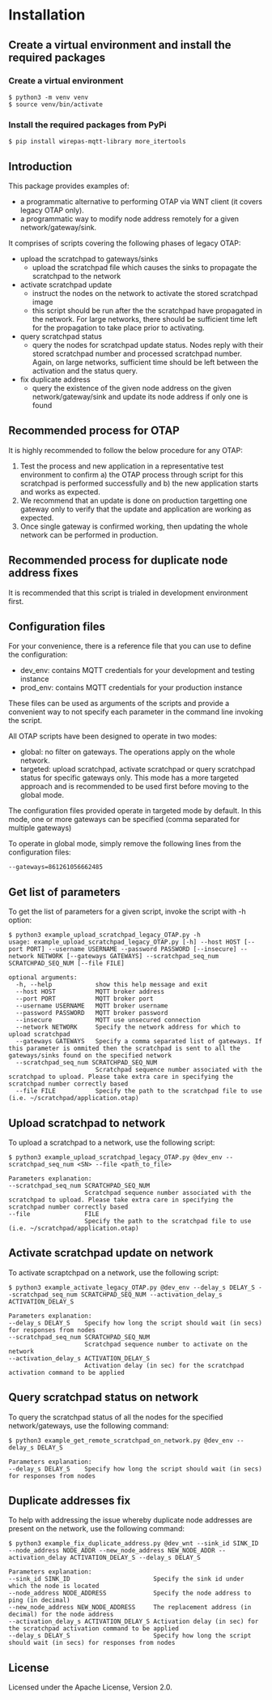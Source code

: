 # Installation

## Create a virtual environment and install the required packages

### Create a virtual environment
```
$ python3 -m venv venv
$ source venv/bin/activate
```

### Install the required packages from PyPi

```
$ pip install wirepas-mqtt-library more_itertools
```

## Introduction

This package provides examples of:
- a programmatic alternative to performing OTAP via WNT client (it covers legacy OTAP only).
- a programmatic way to modify node address remotely for a given network/gateway/sink.

It comprises of scripts covering the following phases of legacy OTAP:
- upload the scratchpad to gateways/sinks
  - upload the scratchpad file which causes the sinks to propagate the scratchpad to the network
- activate scratchpad update
  - instruct the nodes on the network to activate the stored scratchpad image
  - this script should be run after the the scratchpad have propagated in the network. For large networks, there should be sufficient time left for the propagation to take place prior to activating.
- query scratchpad status
  - query the nodes for scratchpad update status. Nodes reply with their stored scratchpad number and processed scratchpad number. Again, on large networks, sufficient time should be left between the activation and the status query.
- fix duplicate address
  - query the existence of the given node address on the given network/gateway/sink and update its node address if only one is found

## Recommended process for OTAP

It is highly recommended to follow the below procedure for any OTAP: 
1. Test the process and new application in a representative test environment to confirm a) the OTAP process through script for this scratchpad is performed successfully and b) the new application starts and works as expected.
2. We recommend that an update is done on production targetting one gateway only to verify that the update and application are working as expected.
3. Once single gateway is confirmed working, then updating the whole network can be performed in production.

## Recommended process for duplicate node address fixes
It is recommended that this script is trialed in development environment first. 

## Configuration files

For your convenience, there is a reference file that you can use to define the configuration: 
- dev_env: contains MQTT credentials for your development and testing instance
- prod_env: contains MQTT credentials for your production instance

These files can be used as arguments of the scripts and provide a convenient way to not specify each parameter in the command line invoking the script.

All OTAP scripts have been designed to operate in two modes:
- global: no filter on gateways. The operations apply on the whole network.
- targeted: upload scratchpad, activate scratchpad or query scratchpad status for specific gateways only. This mode has a more targeted approach and is recommended to be used first before moving to the global mode.

The configuration files provided operate in targeted mode by default. In this mode, one or more gateways can be specified (comma separated for multiple gateways)

To operate in global mode, simply remove the following lines from the configuration files: 

```
--gateways=861261056662485
```

## Get list of parameters

To get the list of parameters for a given script, invoke the script with -h option:

``` 
$ python3 example_upload_scratchpad_legacy_OTAP.py -h
usage: example_upload_scratchpad_legacy_OTAP.py [-h] --host HOST [--port PORT] --username USERNAME --password PASSWORD [--insecure] --network NETWORK [--gateways GATEWAYS] --scratchpad_seq_num SCRATCHPAD_SEQ_NUM [--file FILE]

optional arguments:
  -h, --help            show this help message and exit
  --host HOST           MQTT broker address
  --port PORT           MQTT broker port
  --username USERNAME   MQTT broker username
  --password PASSWORD   MQTT broker password
  --insecure            MQTT use unsecured connection
  --network NETWORK     Specify the network address for which to upload scratchpad
  --gateways GATEWAYS   Specify a comma separated list of gateways. If this parameter is ommited then the scratchpad is sent to all the gateways/sinks found on the specified network
  --scratchpad_seq_num SCRATCHPAD_SEQ_NUM
                        Scratchpad sequence number associated with the scratchpad to upload. Please take extra care in specifying the scratchpad number correctly based
  --file FILE           Specify the path to the scratchpad file to use (i.e. ~/scratchpad/application.otap)
```

## Upload scratchpad to network

To upload a scratchpad to a network, use the following script: 
``` 
$ python3 example_upload_scratchpad_legacy_OTAP.py @dev_env --scratchpad_seq_num <SN> --file <path_to_file> 

Parameters explanation:
--scratchpad_seq_num SCRATCHPAD_SEQ_NUM
                     Scratchpad sequence number associated with the scratchpad to upload. Please take extra care in specifying the scratchpad number correctly based
--file               FILE
                     Specify the path to the scratchpad file to use (i.e. ~/scratchpad/application.otap)

```

## Activate scratchpad update on network

To activate scraptchpad on a network, use the following script: 

``` 
$ python3 example_activate_legacy_OTAP.py @dev_env --delay_s DELAY_S --scratchpad_seq_num SCRATCHPAD_SEQ_NUM --activation_delay_s ACTIVATION_DELAY_S
  
Parameters explanation:
--delay_s DELAY_S    Specify how long the script should wait (in secs) for responses from nodes
--scratchpad_seq_num SCRATCHPAD_SEQ_NUM
                     Scratchpad sequence number to activate on the network
--activation_delay_s ACTIVATION_DELAY_S
                     Activation delay (in sec) for the scratchpad activation command to be applied

```

## Query scratchpad status on network

To query the scratchpad status of all the nodes for the specified network/gateways, use the following command:

``` 
$ python3 example_get_remote_scratchpad_on_network.py @dev_env --delay_s DELAY_S

Parameters explanation:
--delay_s DELAY_S    Specify how long the script should wait (in secs) for responses from nodes

```

## Duplicate addresses fix

To help with addressing the issue whereby duplicate node addresses are present on the network, use the following command: 
```
$ python3 example_fix_duplicate_address.py @dev_wnt --sink_id SINK_ID --node_address NODE_ADDR --new_node_address NEW_NODE_ADDR --activation_delay ACTIVATION_DELAY_S --delay_s DELAY_S

Parameters explanation:
--sink_id SINK_ID                       Specify the sink id under which the node is located
--node_address NODE_ADDRESS             Specify the node address to ping (in decimal)
--new_node_address NEW_NODE_ADDRESS     The replacement address (in decimal) for the node address
--activation_delay_s ACTIVATION_DELAY_S Activation delay (in sec) for the scratchpad activation command to be applied
--delay_s DELAY_S                       Specify how long the script should wait (in secs) for responses from nodes
```

## License

Licensed under the Apache License, Version 2.0.

